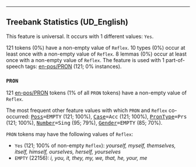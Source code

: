 

--------------------------------------------------------------------------------

## Treebank Statistics (UD_English)

This feature is universal.
It occurs with 1 different values: `Yes`.

121 tokens (0%) have a non-empty value of `Reflex`.
10 types (0%) occur at least once with a non-empty value of `Reflex`.
8 lemmas (0%) occur at least once with a non-empty value of `Reflex`.
The feature is used with 1 part-of-speech tags: [en-pos/PRON]() (121; 0% instances).

### `PRON`

121 [en-pos/PRON]() tokens (1% of all `PRON` tokens) have a non-empty value of `Reflex`.

The most frequent other feature values with which `PRON` and `Reflex` co-occurred: <tt><a href="Poss.html">Poss</a>=EMPTY</tt> (121; 100%), <tt><a href="Case.html">Case</a>=Acc</tt> (121; 100%), <tt><a href="PronType.html">PronType</a>=Prs</tt> (121; 100%), <tt><a href="Number.html">Number</a>=Sing</tt> (95; 79%), <tt><a href="Gender.html">Gender</a>=EMPTY</tt> (85; 70%).

`PRON` tokens may have the following values of `Reflex`:

* `Yes` (121; 100% of non-empty `Reflex`): <em>yourself, myself, themselves, itself, himself, ourselves, herself, yourselves</em>
* `EMPTY` (22156): <em>i, you, it, they, my, we, that, he, your, me</em>

